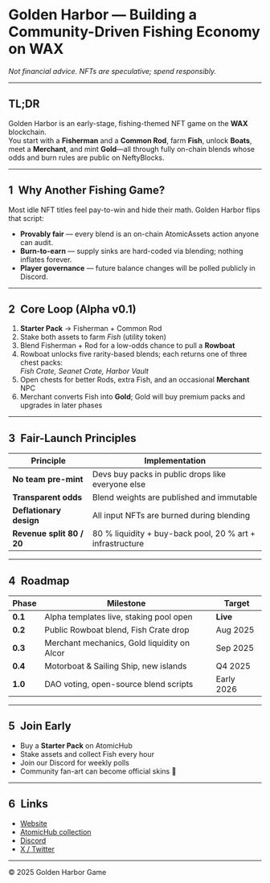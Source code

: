 # Golden Harbor — Building a Community-Driven Fishing Economy on WAX

*Not financial advice. NFTs are speculative; spend responsibly.*

---

## TL;DR
Golden Harbor is an early-stage, fishing-themed NFT game on the **WAX** blockchain.  
You start with a **Fisherman** and a **Common Rod**, farm **Fish**, unlock **Boats**, meet a **Merchant**, and mint **Gold**—all through fully on-chain blends whose odds and burn rules are public on NeftyBlocks.

---

## 1 Why Another Fishing Game?
Most idle NFT titles feel pay-to-win and hide their math. Golden Harbor flips that script:

* **Provably fair** — every blend is an on-chain AtomicAssets action anyone can audit.  
* **Burn-to-earn** — supply sinks are hard-coded via blending; nothing inflates forever.  
* **Player governance** — future balance changes will be polled publicly in Discord.

---

## 2 Core Loop (Alpha v0.1)

1. **Starter Pack** → Fisherman + Common Rod  
2. Stake both assets to farm *Fish* (utility token)  
3. Blend Fisherman + Rod for a low-odds chance to pull a **Rowboat**  
4. Rowboat unlocks five rarity-based blends; each returns one of three chest packs:  
   *Fish Crate, Seanet Crate, Harbor Vault*  
5. Open chests for better Rods, extra Fish, and an occasional **Merchant** NPC  
6. Merchant converts Fish into **Gold**; Gold will buy premium packs and upgrades in later phases

---

## 3 Fair-Launch Principles

| Principle | Implementation |
|-----------|----------------|
| **No team pre-mint** | Devs buy packs in public drops like everyone else |
| **Transparent odds** | Blend weights are published and immutable |
| **Deflationary design** | All input NFTs are burned during blending |
| **Revenue split 80 / 20** | 80 % liquidity + buy-back pool, 20 % art + infrastructure |

---

## 4 Roadmap

| Phase | Milestone | Target |
|-------|-----------|--------|
| **0.1** | Alpha templates live, staking pool open | **Live** |
| **0.2** | Public Rowboat blend, Fish Crate drop | Aug 2025 |
| **0.3** | Merchant mechanics, Gold liquidity on Alcor | Sep 2025 |
| **0.4** | Motorboat & Sailing Ship, new islands | Q4 2025 |
| **1.0** | DAO voting, open-source blend scripts | Early 2026 |

---

## 5 Join Early
- Buy a **Starter Pack** on AtomicHub  
- Stake assets and collect Fish every hour  
- Join our Discord for weekly polls  
- Community fan-art can become official skins 🔱  

---

## 6 Links
- [Website](https://goldenharbor.io)  
- [AtomicHub collection](https://wax.atomichub.io/explorer/collection/wax-mainnet/goldenhabor)  
- [Discord](https://discord.gg/XXXXXXXX)   <!-- replace with real invite -->  
- [X / Twitter](https://x.com/goldenhabornft)

---

© 2025 Golden Harbor Game

